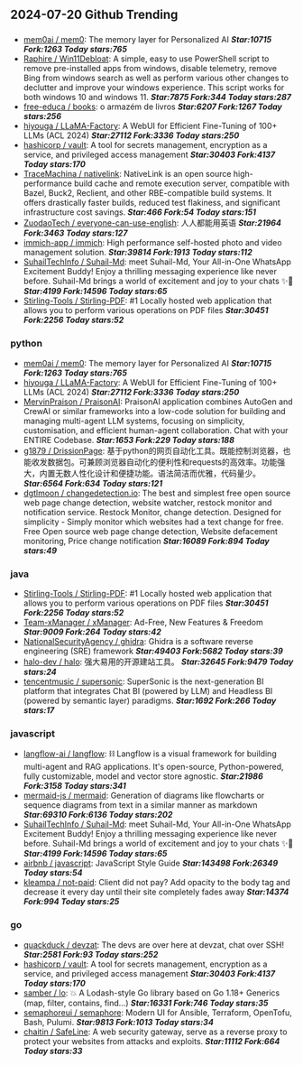 ## 2024-07-20 Github Trending

### 
* [mem0ai / mem0](https://github.com/mem0ai/mem0): The memory layer for Personalized AI ***Star:10715 Fork:1263 Today stars:765***
* [Raphire / Win11Debloat](https://github.com/Raphire/Win11Debloat): A simple, easy to use PowerShell script to remove pre-installed apps from windows, disable telemetry, remove Bing from windows search as well as perform various other changes to declutter and improve your windows experience. This script works for both windows 10 and windows 11. ***Star:7875 Fork:344 Today stars:287***
* [free-educa / books](https://github.com/free-educa/books): o armazém de livros ***Star:6207 Fork:1267 Today stars:256***
* [hiyouga / LLaMA-Factory](https://github.com/hiyouga/LLaMA-Factory): A WebUI for Efficient Fine-Tuning of 100+ LLMs (ACL 2024) ***Star:27112 Fork:3336 Today stars:250***
* [hashicorp / vault](https://github.com/hashicorp/vault): A tool for secrets management, encryption as a service, and privileged access management ***Star:30403 Fork:4137 Today stars:170***
* [TraceMachina / nativelink](https://github.com/TraceMachina/nativelink): NativeLink is an open source high-performance build cache and remote execution server, compatible with Bazel, Buck2, Reclient, and other RBE-compatible build systems. It offers drastically faster builds, reduced test flakiness, and significant infrastructure cost savings. ***Star:466 Fork:54 Today stars:151***
* [ZuodaoTech / everyone-can-use-english](https://github.com/ZuodaoTech/everyone-can-use-english): 人人都能用英语 ***Star:21964 Fork:3463 Today stars:127***
* [immich-app / immich](https://github.com/immich-app/immich): High performance self-hosted photo and video management solution. ***Star:39814 Fork:1913 Today stars:112***
* [SuhailTechInfo / Suhail-Md](https://github.com/SuhailTechInfo/Suhail-Md): meet Suhail-Md, Your All-in-One WhatsApp Excitement Buddy! Enjoy a thrilling messaging experience like never before. Suhail-Md brings a world of excitement and joy to your chats ✨🤖 ***Star:4199 Fork:14596 Today stars:65***
* [Stirling-Tools / Stirling-PDF](https://github.com/Stirling-Tools/Stirling-PDF): #1 Locally hosted web application that allows you to perform various operations on PDF files ***Star:30451 Fork:2256 Today stars:52***

### python
* [mem0ai / mem0](https://github.com/mem0ai/mem0): The memory layer for Personalized AI ***Star:10715 Fork:1263 Today stars:765***
* [hiyouga / LLaMA-Factory](https://github.com/hiyouga/LLaMA-Factory): A WebUI for Efficient Fine-Tuning of 100+ LLMs (ACL 2024) ***Star:27112 Fork:3336 Today stars:250***
* [MervinPraison / PraisonAI](https://github.com/MervinPraison/PraisonAI): PraisonAI application combines AutoGen and CrewAI or similar frameworks into a low-code solution for building and managing multi-agent LLM systems, focusing on simplicity, customisation, and efficient human-agent collaboration. Chat with your ENTIRE Codebase. ***Star:1653 Fork:229 Today stars:188***
* [g1879 / DrissionPage](https://github.com/g1879/DrissionPage): 基于python的网页自动化工具。既能控制浏览器，也能收发数据包。可兼顾浏览器自动化的便利性和requests的高效率。功能强大，内置无数人性化设计和便捷功能。语法简洁而优雅，代码量少。 ***Star:6564 Fork:634 Today stars:121***
* [dgtlmoon / changedetection.io](https://github.com/dgtlmoon/changedetection.io): The best and simplest free open source web page change detection, website watcher, restock monitor and notification service. Restock Monitor, change detection. Designed for simplicity - Simply monitor which websites had a text change for free. Free Open source web page change detection, Website defacement monitoring, Price change notification ***Star:16089 Fork:894 Today stars:49***

### java
* [Stirling-Tools / Stirling-PDF](https://github.com/Stirling-Tools/Stirling-PDF): #1 Locally hosted web application that allows you to perform various operations on PDF files ***Star:30451 Fork:2256 Today stars:52***
* [Team-xManager / xManager](https://github.com/Team-xManager/xManager): Ad-Free, New Features & Freedom ***Star:9009 Fork:264 Today stars:42***
* [NationalSecurityAgency / ghidra](https://github.com/NationalSecurityAgency/ghidra): Ghidra is a software reverse engineering (SRE) framework ***Star:49403 Fork:5682 Today stars:39***
* [halo-dev / halo](https://github.com/halo-dev/halo): 强大易用的开源建站工具。 ***Star:32645 Fork:9479 Today stars:24***
* [tencentmusic / supersonic](https://github.com/tencentmusic/supersonic): SuperSonic is the next-generation BI platform that integrates Chat BI (powered by LLM) and Headless BI (powered by semantic layer) paradigms. ***Star:1692 Fork:266 Today stars:17***

### javascript
* [langflow-ai / langflow](https://github.com/langflow-ai/langflow): ⛓️ Langflow is a visual framework for building multi-agent and RAG applications. It's open-source, Python-powered, fully customizable, model and vector store agnostic. ***Star:21986 Fork:3158 Today stars:341***
* [mermaid-js / mermaid](https://github.com/mermaid-js/mermaid): Generation of diagrams like flowcharts or sequence diagrams from text in a similar manner as markdown ***Star:69310 Fork:6136 Today stars:202***
* [SuhailTechInfo / Suhail-Md](https://github.com/SuhailTechInfo/Suhail-Md): meet Suhail-Md, Your All-in-One WhatsApp Excitement Buddy! Enjoy a thrilling messaging experience like never before. Suhail-Md brings a world of excitement and joy to your chats ✨🤖 ***Star:4199 Fork:14596 Today stars:65***
* [airbnb / javascript](https://github.com/airbnb/javascript): JavaScript Style Guide ***Star:143498 Fork:26349 Today stars:54***
* [kleampa / not-paid](https://github.com/kleampa/not-paid): Client did not pay? Add opacity to the body tag and decrease it every day until their site completely fades away ***Star:14374 Fork:994 Today stars:25***

### go
* [quackduck / devzat](https://github.com/quackduck/devzat): The devs are over here at devzat, chat over SSH! ***Star:2581 Fork:93 Today stars:252***
* [hashicorp / vault](https://github.com/hashicorp/vault): A tool for secrets management, encryption as a service, and privileged access management ***Star:30403 Fork:4137 Today stars:170***
* [samber / lo](https://github.com/samber/lo): 💥 A Lodash-style Go library based on Go 1.18+ Generics (map, filter, contains, find...) ***Star:16331 Fork:746 Today stars:35***
* [semaphoreui / semaphore](https://github.com/semaphoreui/semaphore): Modern UI for Ansible, Terraform, OpenTofu, Bash, Pulumi. ***Star:9813 Fork:1013 Today stars:34***
* [chaitin / SafeLine](https://github.com/chaitin/SafeLine): A web security gateway, serve as a reverse proxy to protect your websites from attacks and exploits. ***Star:11112 Fork:664 Today stars:33***
